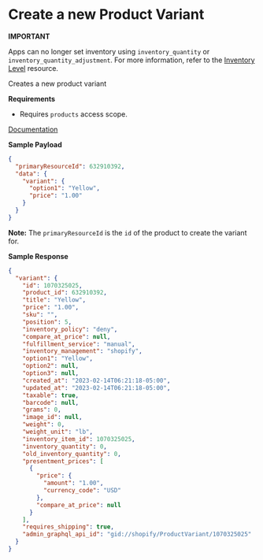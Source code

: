 # Create a new Product Variant

**IMPORTANT**

Apps can no longer set inventory using `inventory_quantity` or `inventory_quantity_adjustment`. For more information,
refer to the [Inventory Level](https://shopify.dev/docs/api/admin-rest/2023-01/resources/inventorylevel) resource.

Creates a new product variant

**Requirements**

- Requires `products` access scope.

[Documentation](https://shopify.dev/docs/api/admin-rest/2023-01/resources/product-variant)

**Sample Payload**

```json
{
  "primaryResourceId": 632910392,
  "data": {
    "variant": {
      "option1": "Yellow",
      "price": "1.00"
    }
  }
}
```

**Note:** The `primaryResourceId` is the `id` of the product to create the variant for.

**Sample Response**

```json
{
  "variant": {
    "id": 1070325025,
    "product_id": 632910392,
    "title": "Yellow",
    "price": "1.00",
    "sku": "",
    "position": 5,
    "inventory_policy": "deny",
    "compare_at_price": null,
    "fulfillment_service": "manual",
    "inventory_management": "shopify",
    "option1": "Yellow",
    "option2": null,
    "option3": null,
    "created_at": "2023-02-14T06:21:18-05:00",
    "updated_at": "2023-02-14T06:21:18-05:00",
    "taxable": true,
    "barcode": null,
    "grams": 0,
    "image_id": null,
    "weight": 0,
    "weight_unit": "lb",
    "inventory_item_id": 1070325025,
    "inventory_quantity": 0,
    "old_inventory_quantity": 0,
    "presentment_prices": [
      {
        "price": {
          "amount": "1.00",
          "currency_code": "USD"
        },
        "compare_at_price": null
      }
    ],
    "requires_shipping": true,
    "admin_graphql_api_id": "gid://shopify/ProductVariant/1070325025"
  }
}
```
